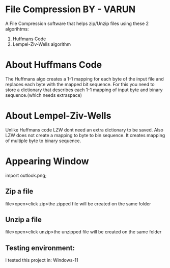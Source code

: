 # File Compression BY - VARUN


A File Compression software that helps zip/Unzip files using these 2 algorihtms:

1. Huffmans Code
2. Lempel-Ziv-Wells algorithm

# About Huffmans Code

The Huffmans algo creates a 1-1 mapping for each byte of the input file 
and replaces each byte with the mapped bit sequence. For this you need 
to store a dictionary that describes each 1-1 mapping of input byte and
binary sequence.(which needs extraspace)

# About Lempel-Ziv-Wells

Unlike Huffmans code LZW dont need an extra dictionary to be saved. Also
LZW does not create a mapping to byte to bin sequence. It creates mapping
of multiple byte to binary sequence.


# Appearing Window

import outlook.png;

## Zip a file
file>open>click zip>the zipped file will be created on the same folder


## Unzip a file
file>open>click unzip>the unzipped file will be created on the same folder


## Testing environment:

I tested this project in:
Windows-11

